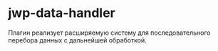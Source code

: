 # jwp-data-handler
Плагин реализует расширяемую систему для последовательного перебора данных с дальнейшей обработкой. 
